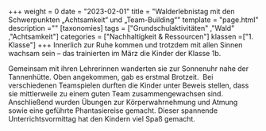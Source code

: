 +++
weight = 0
date = "2023-02-01"
title = "Walderlebnistag mit den Schwerpunkten „Achtsamkeit“ und „Team-Building“"
template = "page.html"
description =""
[taxonomies]
tags = ["Grundschulaktivitäten" ,"Wald" ,"Achtsamkeit"]
categories = ["Nachhaltigkeit & Ressourcen"]
klassen =["1. Klasse"]
+++
Innerlich zur Ruhe kommen und trotzdem mit allen Sinnen wachsam sein – das trainierten im März die Kinder der Klasse 1b.

<!-- more -->

Gemeinsam mit ihren Lehrerinnen wanderten sie zur Sonnenuhr nahe der Tannenhütte. Oben angekommen, gab es erstmal Brotzeit.  Bei verschiedenen Teamspielen durften die Kinder unter Beweis stellen, dass sie mittlerweile zu einem guten Team zusammengewachsen sind. Anschließend wurden Übungen zur Körperwahrnehmung und Atmung sowie eine geführte Phantasiereise gemacht. Dieser spannende Unterrichtsvormittag hat den Kindern viel Spaß gemacht.